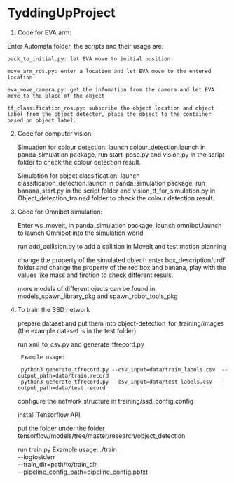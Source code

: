 # TyddingUpProject

1. Code for EVA arm:

Enter Automata folder, the scripts and their usage are:

	back_to_initial.py: let EVA move to initial position

	move_arm_ros.py: enter a location and let EVA move to the entered location

	eva_move_camera.py: get the infomation from the camera and let EVA move to the place of the object

	tf_classification_ros.py: subscribe the object location and object label from the object detector, place the object to the container based on object label.


2. Code for computer vision:

	Simuation for colour detection:
	launch colour_detection.launch in panda_simulation package, run start_pose.py and vision.py in the script folder to check the colour detection result.

	Simulation for object classification:
	launch classification_detection.launch in panda_simulation package, run banana_start.py in the script folder and vision_tf_for_simulation.py in Object_detection_trained folder to check the colour detection result.


3. Code for Omnibot simulation:

	Enter ws_moveit, in panda_simulation package, launch omnibot.launch to launch Omnibot into the simulation world 

	run add_collision.py to add a collition in MoveIt and test motion planning 

	change the property of the simulated object: enter box_description/urdf folder and change the property of the red box and banana, play with the values like mass and firction to check different resuls.

	more models of different ojects can be found in models_spawn_library_pkg and spawn_robot_tools_pkg


4. To train the SSD network

	prepare dataset and put them into object-detection_for_training/images (the example dataset is in the test folder)

	run xml_to_csv.py and generate_tfrecord.py 
		
		Example usage:

		python3 generate_tfrecord.py --csv_input=data/train_labels.csv  --output_path=data/train.record
  		python3 generate_tfrecord.py --csv_input=data/test_labels.csv  --output_path=data/test.record

	configure the network structure in training/ssd_config.config

	install Tensorflow API

	put the folder under the folder tensorflow/models/tree/master/research/object_detection

	run train.py 
					Example usage:
				    ./train \
				        --logtostderr \
				        --train_dir=path/to/train_dir \
				        --pipeline_config_path=pipeline_config.pbtxt


